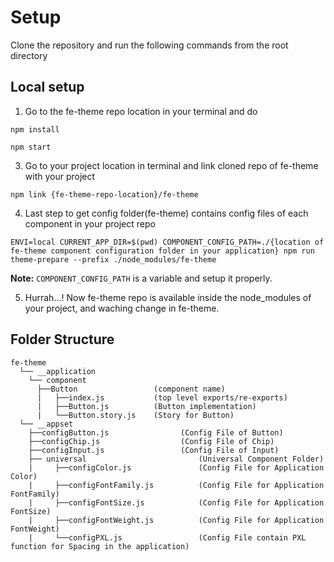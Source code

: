 # Setup
Clone the repository and run the following commands from the root directory   

## Local setup

1. Go to the fe-theme repo location in your terminal and do 
```
npm install

```
```
npm start

```
3. Go to your project location in terminal and link cloned repo of fe-theme with your project
```
npm link {fe-theme-repo-location}/fe-theme

```

4. Last step to get config folder(fe-theme) contains config files of each component in your project repo 
```
ENVI=local CURRENT_APP_DIR=$(pwd) COMPONENT_CONFIG_PATH=./{location of fe-theme component configuration folder in your application} npm run theme-prepare --prefix ./node_modules/fe-theme
```
**Note:** ```COMPONENT_CONFIG_PATH``` is a variable and setup it properly.

5. Hurrah...! Now fe-theme repo is available inside the node_modules of your project, and waching change in fe-theme.


<!-- # open http://localhost:6006 -->

## Folder Structure

```
fe-theme
  └── __application      
    └── component                   
      ├──Button                 (component name)
      |   ├──index.js           (top level exports/re-exports)
      |   ├──Button.js          (Button implementation)
      |   └──Button.story.js    (Story for Button)
  └── __appset
    ├──configButton.js                (Config File of Button)
    ├──configChip.js                  (Config File of Chip)
    ├──configInput.js                 (Config File of Input)
    ├── universal                         (Universal Component Folder)
    |     ├──configColor.js               (Config File for Application Color)
    |     ├──configFontFamily.js          (Config File for Application FontFamily)
    |     ├──configFontSize.js            (Config File for Application FontSize)
    |     ├──configFontWeight.js          (Config File for Application FontWeight)
    |     └──configPXL.js                 (Config File contain PXL function for Spacing in the application)
      
```
